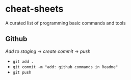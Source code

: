 # cheat-sheets
A curated list of programming basic commands and tools

## Github
*Add to staging* -> *create commit* -> *push*

- `git add .`
- `git commit -m "add: github commands in Readme"`
- `git push`
